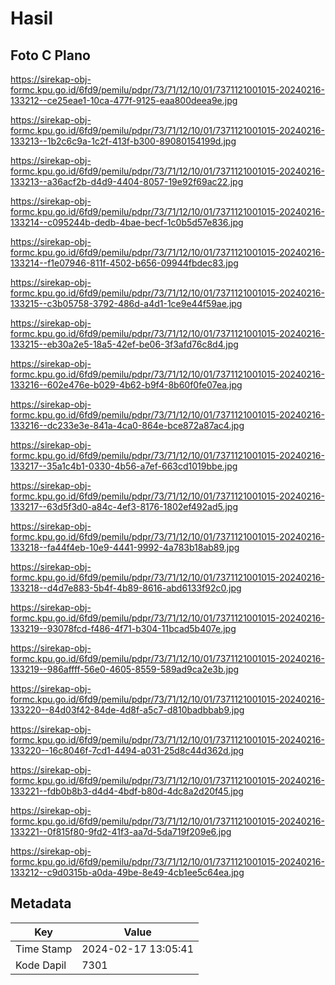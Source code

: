# Hasil

## Foto C Plano

https://sirekap-obj-formc.kpu.go.id/6fd9/pemilu/pdpr/73/71/12/10/01/7371121001015-20240216-133212--ce25eae1-10ca-477f-9125-eaa800deea9e.jpg

https://sirekap-obj-formc.kpu.go.id/6fd9/pemilu/pdpr/73/71/12/10/01/7371121001015-20240216-133213--1b2c6c9a-1c2f-413f-b300-89080154199d.jpg

https://sirekap-obj-formc.kpu.go.id/6fd9/pemilu/pdpr/73/71/12/10/01/7371121001015-20240216-133213--a36acf2b-d4d9-4404-8057-19e92f69ac22.jpg

https://sirekap-obj-formc.kpu.go.id/6fd9/pemilu/pdpr/73/71/12/10/01/7371121001015-20240216-133214--c095244b-dedb-4bae-becf-1c0b5d57e836.jpg

https://sirekap-obj-formc.kpu.go.id/6fd9/pemilu/pdpr/73/71/12/10/01/7371121001015-20240216-133214--f1e07946-811f-4502-b656-09944fbdec83.jpg

https://sirekap-obj-formc.kpu.go.id/6fd9/pemilu/pdpr/73/71/12/10/01/7371121001015-20240216-133215--c3b05758-3792-486d-a4d1-1ce9e44f59ae.jpg

https://sirekap-obj-formc.kpu.go.id/6fd9/pemilu/pdpr/73/71/12/10/01/7371121001015-20240216-133215--eb30a2e5-18a5-42ef-be06-3f3afd76c8d4.jpg

https://sirekap-obj-formc.kpu.go.id/6fd9/pemilu/pdpr/73/71/12/10/01/7371121001015-20240216-133216--602e476e-b029-4b62-b9f4-8b60f0fe07ea.jpg

https://sirekap-obj-formc.kpu.go.id/6fd9/pemilu/pdpr/73/71/12/10/01/7371121001015-20240216-133216--dc233e3e-841a-4ca0-864e-bce872a87ac4.jpg

https://sirekap-obj-formc.kpu.go.id/6fd9/pemilu/pdpr/73/71/12/10/01/7371121001015-20240216-133217--35a1c4b1-0330-4b56-a7ef-663cd1019bbe.jpg

https://sirekap-obj-formc.kpu.go.id/6fd9/pemilu/pdpr/73/71/12/10/01/7371121001015-20240216-133217--63d5f3d0-a84c-4ef3-8176-1802ef492ad5.jpg

https://sirekap-obj-formc.kpu.go.id/6fd9/pemilu/pdpr/73/71/12/10/01/7371121001015-20240216-133218--fa44f4eb-10e9-4441-9992-4a783b18ab89.jpg

https://sirekap-obj-formc.kpu.go.id/6fd9/pemilu/pdpr/73/71/12/10/01/7371121001015-20240216-133218--d4d7e883-5b4f-4b89-8616-abd6133f92c0.jpg

https://sirekap-obj-formc.kpu.go.id/6fd9/pemilu/pdpr/73/71/12/10/01/7371121001015-20240216-133219--93078fcd-f486-4f71-b304-11bcad5b407e.jpg

https://sirekap-obj-formc.kpu.go.id/6fd9/pemilu/pdpr/73/71/12/10/01/7371121001015-20240216-133219--986affff-56e0-4605-8559-589ad9ca2e3b.jpg

https://sirekap-obj-formc.kpu.go.id/6fd9/pemilu/pdpr/73/71/12/10/01/7371121001015-20240216-133220--84d03f42-84de-4d8f-a5c7-d810badbbab9.jpg

https://sirekap-obj-formc.kpu.go.id/6fd9/pemilu/pdpr/73/71/12/10/01/7371121001015-20240216-133220--16c8046f-7cd1-4494-a031-25d8c44d362d.jpg

https://sirekap-obj-formc.kpu.go.id/6fd9/pemilu/pdpr/73/71/12/10/01/7371121001015-20240216-133221--fdb0b8b3-d4d4-4bdf-b80d-4dc8a2d20f45.jpg

https://sirekap-obj-formc.kpu.go.id/6fd9/pemilu/pdpr/73/71/12/10/01/7371121001015-20240216-133221--0f815f80-9fd2-41f3-aa7d-5da719f209e6.jpg

https://sirekap-obj-formc.kpu.go.id/6fd9/pemilu/pdpr/73/71/12/10/01/7371121001015-20240216-133212--c9d0315b-a0da-49be-8e49-4cb1ee5c64ea.jpg


## Metadata

| Key        | Value               |
| ---------- | ------------------- |
| Time Stamp | 2024-02-17 13:05:41 |
| Kode Dapil | 7301                |



